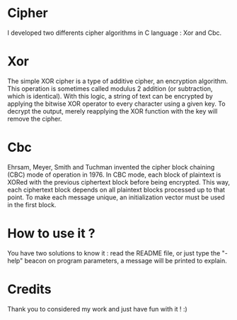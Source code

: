 # Cipher

I developed two differents cipher algorithms in C language : Xor and Cbc.

# Xor 

The simple XOR cipher is a type of additive cipher, an encryption algorithm. This operation is sometimes called modulus 2 addition (or subtraction, which is identical). With this logic, a string of text can be encrypted by applying the bitwise XOR operator to every character using a given key. To decrypt the output, merely reapplying the XOR function with the key will remove the cipher. 

# Cbc

Ehrsam, Meyer, Smith and Tuchman invented the cipher block chaining (CBC) mode of operation in 1976. In CBC mode, each block of plaintext is XORed with the previous ciphertext block before being encrypted. This way, each ciphertext block depends on all plaintext blocks processed up to that point. To make each message unique, an initialization vector must be used in the first block.

# How to use it ?

You have two solutions to know it : read the README file, or just type the "-help" beacon on program parameters, a message will be printed to explain.

# Credits

Thank you to considered my work and just have fun with it ! :)
